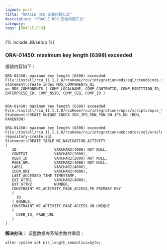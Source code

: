 ```yaml
---
layout: post
title: "ORACLE RCU 安装问题汇总"
description: "ORACLE RCU 安装问题汇总"
category: 
tags: [ORACLE,RCU]
---
```

{% include JB/setup %}

### ORA-01450: maximum key length (6398) exceeded
报错内容如下：

    ORA-01450: maximum key length (6398) exceeded
    File:/install/rcu_11.1.1.8/rcuHome/rcu/integration/mds/sql/cremdsinds.sql
    Statement:create index MDS_COMPONENTS_N1
    on MDS_COMPONENTS ( COMP_LOCALNAME, COMP_CONTENTID, COMP_PARTITION_ID, ENTERPRISE_ID, COMP_NSID, COMP_SEQ, COMP_ID )
    
    
    ORA-01450: maximum key length (6398) exceeded
    File:/install/rcu_11.1.1.8/rcuHome/rcu/integration//opss/scripts/opss_tables.sql
    Statement:CREATE UNIQUE INDEX IDX_JPS_RDN_PDN ON JPS_DN (RDN, PARENTDN)
    
    ORA-01450: maximum key length (6398) exceeded
    File:/install/rcu_11.1.1.8/rcuHome/rcu/integration/webcenter/sql/oracle/activitystreaming-repository-create.sql
    Statement:CREATE TABLE WC_NAVIGATION_ACTIVITY
    (
       ID                 VARCHAR2(4000) NOT NULL,
       CONTEXT            VARCHAR2(2000),
       USER_ID            VARCHAR2(2000) NOT NULL,
       PAGE_URL           VARCHAR2(4000) NOT NULL,
       LABEL              VARCHAR2(4000),
       ICON_URI           VARCHAR2(4000),
       LAST_ACCESSED_TIME TIMESTAMP,
       EXT_ATTR1          VARCHAR2(4000),
       EXT_ATTR2          NUMBER,
       CONSTRAINT WC_ACTIVITY_PAGE_ACCESS_PK PRIMARY KEY
       (
         ID
       ) ENABLE,
       CONSTRAINT WC_ACTIVITY_PAGE_ACCESS_UN UNIQUE
       (
         USER_ID, PAGE_URL
       )
    )
  

**解决办法：**
调整数据库系统参数并重启：

    alter system set nls_length_semantics=byte;
  
